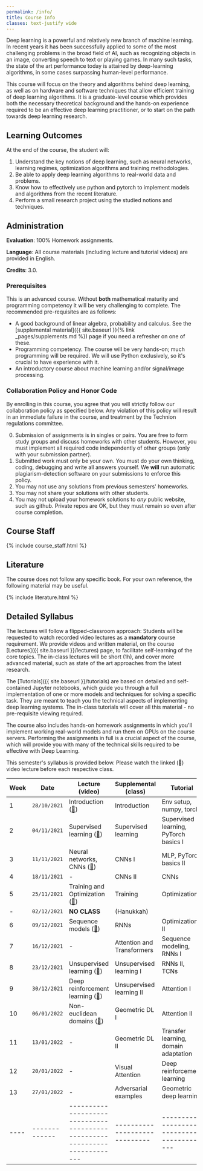 ```yaml
---
permalink: /info/
title: Course Info
classes: text-justify wide
---
```


Deep learning is a powerful and relatively new branch of machine learning. In
recent years it has been successfully applied to some of the most challenging
problems in the broad field of AI, such as recognizing objects in an image,
converting speech to text or playing games. In many such tasks, the state of
the art performance today is attained by deep-learning algorithms, in some
cases surpassing human-level performance.

This course will focus on the theory and algorithms behind deep learning, as
well as on hardware and software techniques that allow efficient training of
deep learning algorithms. It is a graduate-level course which provides both the
necessary theoretical background and the hands-on experience required to be an
effective deep learning practitioner, or to start on the path towards deep
learning research.

## Learning Outcomes

At the end of the course, the student will:

1.	Understand the key notions of deep learning, such as neural networks,
    learning regimes, optimization algorithms and training methodologies.
1.  Be able to apply deep learning algorithms to real-world data and problems.
1.	Know how to effectively use python and pytorch to implement models and
    algorithms from the recent literature.
1.	Perform a small research project using the studied notions and techniques.


## Administration

**Evaluation**: 100% Homework assignments.

**Language**: All course materials (including lecture and tutorial videos) are provided in English.

**Credits**: 3.0.

### Prerequisites

This is an advanced course. Without **both** mathematical maturity and
programming competency it will be very challenging to complete.
The recommended pre-requisites are as follows:

- A good background of linear algebra, probability and calculus. See the
  [supplemental material]({{ site.baseurl }}{% link _pages/supplements.md %})
  page if you need a refresher on one of these.
- Programming competency. The course will be very hands-on; much programming
  will be required.  We will use Python exclusively, so it's crucial to have
  experience with it.
- An introductory course about machine learning and/or signal/image processing.

### Collaboration Policy and Honor Code

By enrolling in this course, you agree that you will strictly follow our
collaboration policy as specified below. Any violation of this policy will
result in an immediate failure in the course, and treatment by the Technion
regulations committee.

0. Submission of assignments is in singles or pairs.
   You are free to form study groups and discuss homeworks with other students.
   However, you must implement all required code independently of other groups
   (only with your submission partner).
1. Submitted work must only be your own. You must do your own thinking,
   coding, debugging and write all answers yourself. We **will** run automatic
   plagiarism-detection software on your submissions to enforce this policy.
3. You may not use any solutions from previous semesters' homeworks.
4. You may not share your solutions with other students.
5. You may not upload your homework solutions to *any* public website, such as
   github. Private repos are OK, but they must remain so even after course completion.

## Course Staff

{% include course_staff.html %}

## Literature

The course does not follow any specific book. For your own reference, the
following material may be useful.

{% include literature.html %}

## Detailed Syllabus


The lectures will follow a flipped-classroom approach: Students will be
requested to watch recorded video lectures as a **mandatory** course
requirement. We provide videos and written material, on the course
[Lectures]({{ site.baseurl }}/lectures) page, to facilitate self-learning of
the core topics. The in-class lectures will be short (1h), and
cover more advanced material, such as state of the art approaches from the
latest research.

The [Tutorials]({{ site.baseurl }}/tutorials) are based on detailed and
self-contained Jupyter notebooks, which guide you through a full implementation
of one or more models and techniques for solving a specific task. They are
meant to teach you the technical aspects of implementing deep learning systems.
The in-class tutorials will cover all this material - no pre-requisite viewing
required.

The course also includes hands-on homework assignments in which you'll
implement working real-world models and run them on GPUs on the course servers.
Performing the assignments in full is a crucial aspect of the course, which
will provide you with many of the technical skills required to be effective
with Deep Learning.

This semester's syllabus is provided below. Please watch the linked (🔗) video
lecture before each respective class.

| Week | Date          | Lecture (video)                                                              | Supplemental (class)          | Tutorial                                    | Homework   |
| ---- | ------------- | -------------------------------------------------------------------------    | ----------------------------- | ------------------------------------------- | ---------- |
| 1    | `28/10/2021`  | Introduction ([🔗]({{site.baseurl}}/lectures/01-intro/))                     | Introduction                  | Env setup, numpy, torch
| 2    | `04/11/2021`  | Supervised learning ([🔗]({{site.baseurl}}/lectures/02-supervised/))         | Supervised learning           | Supervised learning, PyTorch basics I       | HW1        |
| 3    | `11/11/2021`  | Neural networks, CNNs ([🔗]({{site.baseurl}}/lectures/03-neural_nets/))      | CNNs I                        | MLP, PyTorch basics II                      |            |
| 4    | `18/11/2021`  | -                                                                            | CNNs II                       | CNNs                                        |            |
| 5    | `25/11/2021`  | Training and Optimization ([🔗]({{site.baseurl}}/lectures/04-optimization/)) | Training                      | Optimization I                              | HW2        |
| -    | `02/12/2021`  | **NO CLASS**                                                                 | (Hanukkah)                    |                                             |            |
| 6    | `09/12/2021`  | Sequence models ([🔗]({{site.baseurl}}/lectures/05-sequence/))               | RNNs                          | Optimization II                             |            |
| 7    | `16/12/2021`  | -                                                                            | Attention and Transformers    | Sequence modeling, RNNs I                   |            |
| 8    | `23/12/2021`  | Unsupervised learning ([🔗]({{site.baseurl}}/lectures/06-unsupervised/))     | Unsupervised learning I       | RNNs II, TCNs                               | HW3        |
| 9    | `30/12/2021`  | Deep reinforcement learning ([🔗]({{site.baseurl}}/lectures/07-rl/))         | Unsupervised learning II      | Attention I                                 |            |
| 10   | `06/01/2022`  | Non-euclidean domains ([🔗]({{site.baseurl}}/lectures/08-geometric/))        | Geometric DL I                | Attention II                                |            |
| 11   | `13/01/2022`  | -                                                                            | Geometric DL II               | Transfer learning, domain adaptation        | HW4        |
| 12   | `20/01/2022`  | -                                                                            | Visual Attention              | Deep reinforcement learning                 |            |
| 13   | `27/01/2022`  | -                                                                            | Adversarial examples          | Geometric deep learning                     |            |
| ---- | ------------- | -------------------------------------------------------------------------    | ----------------------------- | ------------------------------------------- | ---------- |

